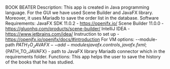 BOOK BEATER
Description:
This app is created in Java programming language. For the GUI we have used Scene Builder and JavaFX library. Moreover, it uses Mariadb to save the order list in the database.
Software Requirements:
JavaFX SDK 11.0.2 - https://openjfx.io/
Scene Builder 11.0.0 - https://gluonhq.com/products/scene-builder/
IntelliJ IDEA - https://www.jetbrains.com/idea/
Instruction to set up - https://openjfx.io/openjfx/docs/#introduction
For VM options: --module-path ${PATH_TO_JAVAFX} --add-modules javafx.controls,javafx.fxml ;${PATH_TO_JAVAFX} - path to JavaFX library
Mariadb connector which in the requirements folder.
Functions:
This app helps the user to save the history of the books that he has studied. 


 
